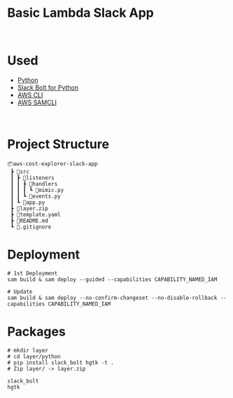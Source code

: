 # Basic Lambda Slack App
<br/>

# Used
- [Python](https://www.python.org/downloads/)
- [Slack Bolt for Python](https://github.com/slackapi/bolt-python)
- [AWS CLI](https://aws.amazon.com/ko/cli/)
- [AWS SAMCLI](https://docs.aws.amazon.com/ko_kr/serverless-application-model/latest/developerguide/install-sam-cli.html#install-sam-cli-instructions)

<br/>

# Project Structure
```
📦aws-cost-explorer-slack-app
 ┣ 📂src
 ┃ ┣ 📂listeners
 ┃ ┃ ┣ 📂handlers
 ┃ ┃ ┃ ┗ 📜mimic.py
 ┃ ┃ ┗ 📜events.py
 ┃ ┗ 📜app.py
 ┣ 📜layer.zip
 ┣ 📜template.yaml
 ┣ 📜README.md
 ┗ 📜.gitignore
```

# Deployment
```
# 1st Deployment
sam build & sam deploy --guided --capabilities CAPABILITY_NAMED_IAM

# Update
sam build & sam deploy --no-confirm-changeset --no-disable-rollback --capabilities CAPABILITY_NAMED_IAM
```

# Packages
```
# mkdir layer
# cd layer/python
# pip install slack_bolt hgtk -t .
# Zip layer/ -> layer.zip

slack_bolt
hgtk
```
